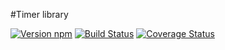 #Timer library

[![Version npm](https://img.shields.io/npm/v/liqd-timer.svg)](https://www.npmjs.com/package/liqd-timer)
[![Build Status](https://travis-ci.org/radixxko/liqd-timer.svg?branch=master)](https://travis-ci.org/radixxko/liqd-timer)
[![Coverage Status](https://coveralls.io/repos/github/radixxko/liqd-timer/badge.svg?branch=master)](https://coveralls.io/github/radixxko/liqd-timer?branch=master)
